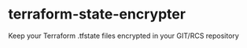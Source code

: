 # terraform-state-encrypter
Keep your Terraform .tfstate files encrypted in your GIT/RCS repository
